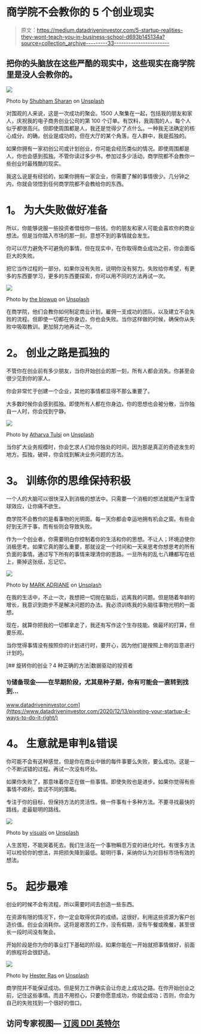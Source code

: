# 商学院不会教你的 5 个创业现实

> 原文：<https://medium.datadriveninvestor.com/5-startup-realities-they-wont-teach-you-in-business-school-d693b145134a?source=collection_archive---------33----------------------->

## 把你的头脑放在这些严酷的现实中，这些现实在商学院里是没人会教你的。

![](img/cabff7c27caad5b4556d8f4a8697c5b8.png)

Photo by [Shubham Sharan](https://unsplash.com/@shubhamsharan?utm_source=medium&utm_medium=referral) on [Unsplash](https://unsplash.com?utm_source=medium&utm_medium=referral)

对围观的人来说，这是一次成功的聚会。1500 人聚集在一起，包括我的朋友和家人，庆祝我的电子商务创业公司的第 100 个订单。有饮料，我周围的人，每个人似乎都很高兴。但即使周围都是人，我还是觉得少了点什么。一种我无法确定的核心成分。的确，创业是成功的，但在大厅的某个角落，在人群中，我是孤独的。

如果你拥有一家初创公司或计划创业，你可能会经历类似的情况。即使周围都是人，你也会感到孤独。不管你读过多少书，参加过多少活动，商学院都不会教你一些创业时最残酷的现实。

我这么说是有经验的，如果你拥有一家企业，你需要了解的事情很少。几分钟之内，你就会领悟到任何商学院都不会教给你的东西。

# **1。** **为大失败做好准备**

所以，你能够说服一些投资者借给你一些钱。你的朋友和家人可能会喜欢你的商业想法。但是当你踏入市场的那一刻，意想不到的事情就会发生。

你可以尽力避免不可避免的事情，但在现实中，在你取得商业成功之前，你会面临巨大的失败。

把它当作过程的一部分。如果你没有失败，说明你没有努力。失败给你希望，有更多的东西要学习，更多的东西要探索，你可以用不同的方法再试一次。

![](img/232635658dac8b8e8816f50aff63b995.png)

Photo by [the blowup](https://unsplash.com/@theblowup?utm_source=medium&utm_medium=referral) on [Unsplash](https://unsplash.com?utm_source=medium&utm_medium=referral)

在商学院，他们会教你如何制定商业计划，雇佣一支成功的团队，以及建立不会失败的流程。但即使一切都在你身边，你也会失败。当你这样做的时候，确保你从失败中吸取教训，更加努力地再试一次。

# **2。** **创业之路是孤独的**

不管你在创业前有多少朋友，当你开始创业的那一刻，所有人都会消失。你甚至会很少见到你的家人。

你会非常忙于创建一个企业，其他的事情都显得不那么重要了。

大多数时候你会感到孤独。即使所有人都在你身边，你的思想也会被分散，当你独自一人时，你会找到宁静。

![](img/ae73dd4645617dd6bd6230acd91807df.png)

Photo by [Atharva Tulsi](https://unsplash.com/@atharva_tulsi?utm_source=medium&utm_medium=referral) on [Unsplash](https://unsplash.com?utm_source=medium&utm_medium=referral)

当你扩大业务规模时，你会乞求人们给你独处的时间，因为那是真正的奇迹发生的地方。孤独，破碎，你会找到解决业务问题的方法。

# **3。** **训练你的思维保持积极**

一个人的大脑可以很快深入到消极的想法中。只需要一个消极的想法就能产生滚雪球效应，让你痛不欲生。

商学院不会教你的是看事物的光明面。每一天你都会幸运地拥有机会之窗。有些会好到无济于事，而有些则会导致失败。

作为一个创业者，你需要明白你控制着你的生活和你的思想。不让人；环境迫使你消极思考。如果它真的那么重要，那就设定一个时间和一天来思考你想思考的所有负面的事情。通过写下所有的事情来理清你的思路。一旦所有的乱七八糟都写在纸上，撕掉这张纸，忘记它。

![](img/76f0c98d5fa7369cb43fb9cd0067c70e.png)

Photo by [MARK ADRIANE](https://unsplash.com/@markadriane?utm_source=medium&utm_medium=referral) on [Unsplash](https://unsplash.com?utm_source=medium&utm_medium=referral)

在我的生活中，不止一次，我想把一切抛在脑后，远离我的问题。但是随着年龄的增长，我意识到跑步不是解决问题的办法。我必须训练我的头脑往事物光明的一面想。

现在，就算你把我的一切都拿走了，我还有写作这个生存技能。做最坏的打算，但要乐观。

当你觉得事情没有按照你的计划进行时，要开心，因为他们是按照上帝的旨意进行计划的。

[](https://www.datadriveninvestor.com/2020/12/13/pivoting-your-startup-4-ways-to-do-it-right/) [## 旋转你的创业？4 种正确的方法|数据驱动的投资者

### 1)储备现金——在早期阶段，尤其是种子期，你有可能会一直转到找到…

www.datadriveninvestor.com](https://www.datadriveninvestor.com/2020/12/13/pivoting-your-startup-4-ways-to-do-it-right/) 

# **4。** **生意就是审判&错误**

你可能不会有这种感觉，但是你在商业中做的每件事要么失败，要么成功。这是一个不断试错的过程。再试一次没有坏处。

如果你失败了，那意味着你正在做一些事情。即使失败也是进步。如果你觉得有些事情不顺利，尝试不同的策略。

专注于你的目标，但保持方法的灵活性。做一件事有十多种方法。不要寻找最快的路线。走最聪明的路线。

![](img/2dd01dec4bb711b6d207fe5ba22f0cc7.png)

Photo by [visuals](https://unsplash.com/@visuals?utm_source=medium&utm_medium=referral) on [Unsplash](https://unsplash.com?utm_source=medium&utm_medium=referral)

人生苦短，不能哭着死去。我们生活在一个事物瞬息万变的进化时代。有很多方法可以检验你的想法，并把损失降到最低。聪明行事，采纳你认为对目标市场有效的想法。

# **5。** **起步最难**

创业的时候不会有流程，所以需要时间去创造一些东西。

在资源有限的情况下，你一定会取得优异的成绩。这很好。利用这些资源为客户创造价值。创业会消耗你。这将是艰苦的工作，没有假期，没有午餐或晚餐，甚至很长一段时间没有聚会。

开始阶段是你为你的事业打下基础的阶段。如果你能在一开始就把事情做好，前面的旅程将会很舒适。

![](img/b2feaba391ca6c35eb72cd3f86dab260.png)

Photo by [Hester Ras](https://unsplash.com/@throughmyeyes?utm_source=medium&utm_medium=referral) on [Unsplash](https://unsplash.com?utm_source=medium&utm_medium=referral)

商学院并不能保证成功。但是努力工作确实会让你走上成功之路。在你开始创业之前，记住这些事情。而且不用担心，只要你愿意成功，你就会成功；否则，你会为自己的失败找到一个很好的借口。

## 访问专家视图— [订阅 DDI 英特尔](https://datadriveninvestor.com/ddi-intel)